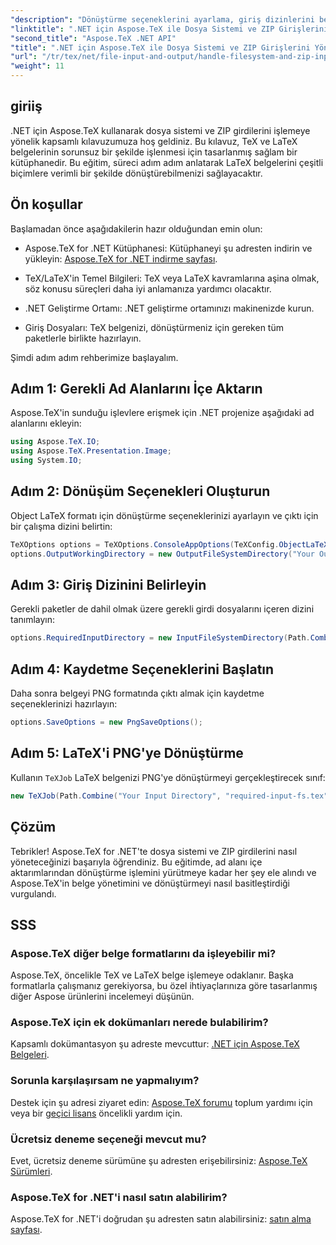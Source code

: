 ```yaml
---
"description": "Dönüştürme seçeneklerini ayarlama, giriş dizinlerini belirtme ve dönüştürmeleri yürütme gibi kolay takip edilebilir adımlarla LaTeX belgelerini çeşitli biçimlere etkili bir şekilde dönüştürmeyi öğrenin."
"linktitle": ".NET için Aspose.TeX ile Dosya Sistemi ve ZIP Girişlerini Yönetin"
"second_title": "Aspose.TeX .NET API"
"title": ".NET için Aspose.TeX ile Dosya Sistemi ve ZIP Girişlerini Yönetin"
"url": "/tr/tex/net/file-input-and-output/handle-filesystem-and-zip-inputs/"
"weight": 11
---
```


## giriiş

.NET için Aspose.TeX kullanarak dosya sistemi ve ZIP girdilerini işlemeye yönelik kapsamlı kılavuzumuza hoş geldiniz. Bu kılavuz, TeX ve LaTeX belgelerinin sorunsuz bir şekilde işlenmesi için tasarlanmış sağlam bir kütüphanedir. Bu eğitim, süreci adım adım anlatarak LaTeX belgelerini çeşitli biçimlere verimli bir şekilde dönüştürebilmenizi sağlayacaktır.

## Ön koşullar

Başlamadan önce aşağıdakilerin hazır olduğundan emin olun:

- Aspose.TeX for .NET Kütüphanesi: Kütüphaneyi şu adresten indirin ve yükleyin: [Aspose.TeX for .NET indirme sayfası](https://releases.aspose.com/tex/net/).
  
- TeX/LaTeX'in Temel Bilgileri: TeX veya LaTeX kavramlarına aşina olmak, söz konusu süreçleri daha iyi anlamanıza yardımcı olacaktır.

- .NET Geliştirme Ortamı: .NET geliştirme ortamınızı makinenizde kurun.

- Giriş Dosyaları: TeX belgenizi, dönüştürmeniz için gereken tüm paketlerle birlikte hazırlayın.

Şimdi adım adım rehberimize başlayalım.

## Adım 1: Gerekli Ad Alanlarını İçe Aktarın

Aspose.TeX'in sunduğu işlevlere erişmek için .NET projenize aşağıdaki ad alanlarını ekleyin:

```csharp
using Aspose.TeX.IO;
using Aspose.TeX.Presentation.Image;
using System.IO;
```

## Adım 2: Dönüşüm Seçenekleri Oluşturun

Object LaTeX formatı için dönüştürme seçeneklerinizi ayarlayın ve çıktı için bir çalışma dizini belirtin:

```csharp
TeXOptions options = TeXOptions.ConsoleAppOptions(TeXConfig.ObjectLaTeX);
options.OutputWorkingDirectory = new OutputFileSystemDirectory("Your Output Directory");
```

## Adım 3: Giriş Dizinini Belirleyin

Gerekli paketler de dahil olmak üzere gerekli girdi dosyalarını içeren dizini tanımlayın:

```csharp
options.RequiredInputDirectory = new InputFileSystemDirectory(Path.Combine("Your Input Directory", "packages"));
```

## Adım 4: Kaydetme Seçeneklerini Başlatın

Daha sonra belgeyi PNG formatında çıktı almak için kaydetme seçeneklerinizi hazırlayın:

```csharp
options.SaveOptions = new PngSaveOptions();
```

## Adım 5: LaTeX'i PNG'ye Dönüştürme

Kullanın `TeXJob` LaTeX belgenizi PNG'ye dönüştürmeyi gerçekleştirecek sınıf:

```csharp
new TeXJob(Path.Combine("Your Input Directory", "required-input-fs.tex"), new ImageDevice(), options).Run();
```

## Çözüm

Tebrikler! Aspose.TeX for .NET'te dosya sistemi ve ZIP girdilerini nasıl yöneteceğinizi başarıyla öğrendiniz. Bu eğitimde, ad alanı içe aktarımlarından dönüştürme işlemini yürütmeye kadar her şey ele alındı ve Aspose.TeX'in belge yönetimini ve dönüştürmeyi nasıl basitleştirdiği vurgulandı.

## SSS

### Aspose.TeX diğer belge formatlarını da işleyebilir mi?

Aspose.TeX, öncelikle TeX ve LaTeX belge işlemeye odaklanır. Başka formatlarla çalışmanız gerekiyorsa, bu özel ihtiyaçlarınıza göre tasarlanmış diğer Aspose ürünlerini incelemeyi düşünün.

### Aspose.TeX için ek dokümanları nerede bulabilirim?

Kapsamlı dokümantasyon şu adreste mevcuttur: [.NET için Aspose.TeX Belgeleri](https://reference.aspose.com/tex/net/).

### Sorunla karşılaşırsam ne yapmalıyım?

Destek için şu adresi ziyaret edin: [Aspose.TeX forumu](https://forum.aspose.com/c/tex/47) toplum yardımı için veya bir [geçici lisans](https://purchase.conholdate.com/temporary-license/) öncelikli yardım için.

### Ücretsiz deneme seçeneği mevcut mu?

Evet, ücretsiz deneme sürümüne şu adresten erişebilirsiniz: [Aspose.TeX Sürümleri](https://releases.aspose.com/).

### Aspose.TeX for .NET'i nasıl satın alabilirim?

Aspose.TeX for .NET'i doğrudan şu adresten satın alabilirsiniz: [satın alma sayfası](https://purchase.conholdate.com/buy).